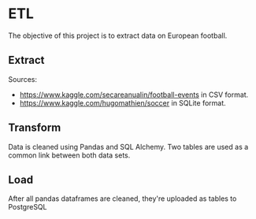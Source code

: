 # ETL

The objective of this project is to extract data on European football. 

## Extract

Sources:
- https://www.kaggle.com/secareanualin/football-events in CSV format.
- https://www.kaggle.com/hugomathien/soccer in SQLite format.

## Transform

Data is cleaned using Pandas and SQL Alchemy. Two tables are used as a common link between both data sets.

## Load

After all pandas dataframes are cleaned, they're uploaded as tables to PostgreSQL
